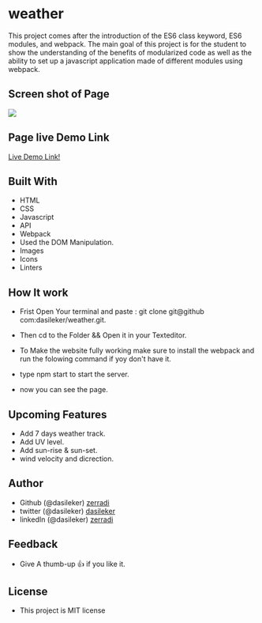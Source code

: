 # weather
 This project comes after the introduction of the ES6 class keyword, ES6 modules, and webpack. The main goal of this project is for the student to show the understanding of the benefits of modularized code as well as the ability to set up a javascript application made of different modules using webpack.


 ## Screen shot of Page
<img src="./dist/images/captured.gif">


 ## Page live Demo Link

 [Live Demo Link!](https://weather-jawi.netlify.app/)

 ## Built With

 - HTML
 - CSS
 - Javascript 
 - API
 - Webpack
 - Used the DOM Manipulation.
 - Images
 - Icons
 - Linters

 ## How It work 
  - Frist Open Your terminal and paste : git clone git@github com:dasileker/weather.git.

  - Then cd to the Folder && Open it in your Texteditor.

  - To Make the website fully working make sure to install the webpack
    and run the folowing command if yoy don't have it.
  - type npm start to start the server.
  - now you can see the page.


  ## Upcoming Features

  - Add 7 days weather track.
  - Add UV level.
  - Add sun-rise & sun-set.
  - wind velocity and dicrection.


  ## Author

  - Github (@dasileker)  [zerradi](www.github.com/dasileker)
  - twitter (@dasileker)  [dasileker](www.twitter.com/dasileker)
  - linkedIn (@dasileker)  [zerradi](https://www.linkedin.com/in/amine-zerradi-46b0a697/)

 ## Feedback

 - Give A  thumb-up 👍 if you like it.


 ## License 

 - This project is MIT license